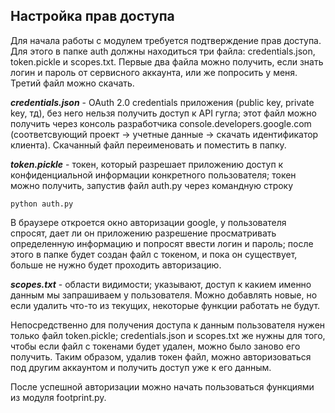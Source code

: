 ## Настройка прав доступа

 Для начала работы с модулем требуется подтверждение прав доступа.  
 Для этого в папке auth должны находиться три файла: credentials.json, token.pickle и scopes.txt.
 Первые два файла можно получить, если знать логин и пароль от сервисного аккаунта, или же попросить у меня. Третий файл можно скачать.

 ***credentials.json*** - OAuth 2.0 credentials приложения (public key, private key, тд), без него нельзя получить доступ к API гугла; этот файл можно получить через консоль разработчика console.developers.google.com (соответсвующий проект -> учетные данные -> скачать идентификатор клиента). Скачанный файл переименовать и поместить в папку.

 ***token.pickle*** - токен, который разрешает приложению доступ к конфиденциальной информации конкретного пользователя; токен можно получить, запустив файл auth.py через командную строку
 ```
 python auth.py 
 ```
 В браузере откроется окно авторизации google, у пользователя спросят, дает ли он приложению разрешение просматривать определенную информацию и попросят ввести логин и пароль; после этого в папке будет создан файл с токеном, и пока он существует, больше не нужно будет проходить авторизацию.

 ***scopes.txt*** - области видимости; указывают, доступ к какием именно данным мы запрашиваем у пользователя. Можно добавлять новые, но если удалить что-то из текущих, некоторые функции работать не будут.

 Непосредственно для получения доступа к данным пользователя нужен только файл token.pickle; credentials.json и scopes.txt же нужны для того, чтобы если файл с токенами будет удален, можно было заново его получить. Таким образом, удалив токен файл, можно авторизоваться под другим аккаунтом и получить доступ уже к его данным.

 После успешной авторизации можно начать пользоваться функциями из модуля footprint.py.  
